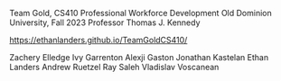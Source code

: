 Team Gold, CS410 Professional Workforce Development
Old Dominion University, Fall 2023
Professor Thomas J. Kennedy

https://ethanlanders.github.io/TeamGoldCS410/

Zachery Elledge
Ivy Garrenton
Alexji Gaston
Jonathan Kastelan
Ethan Landers
Andrew Ruetzel
Ray Saleh
Vladislav Voscanean
